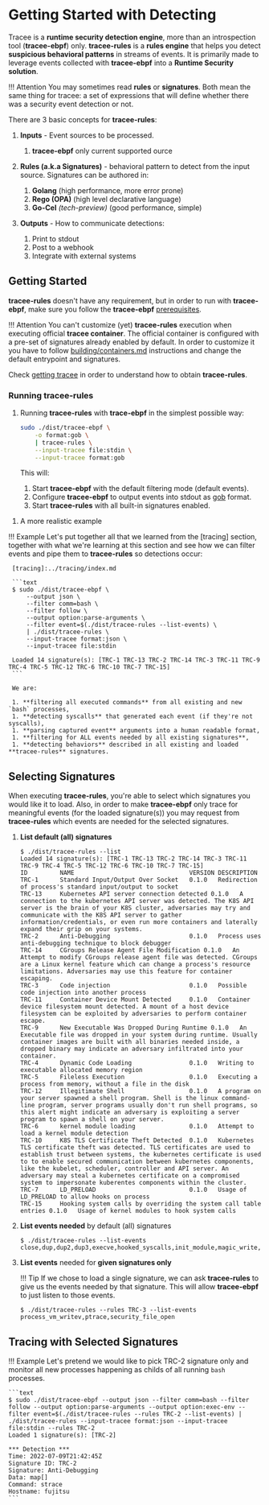 # Getting Started with Detecting

Tracee is a **runtime security detection engine**, more than an introspection
tool (**tracee-ebpf**) only. **tracee-rules** is a **rules engine** that helps
you detect **suspicious behavioral patterns** in streams of events. It is
primarily made to leverage events collected with **tracee-ebpf** into a
**Runtime Security solution**.

!!! Attention
    You may sometimes read **rules** or **signatures**. Both mean the same
    thing for tracee: a set of expressions that will define whether there
    was a security event detection or not.

There are 3 basic concepts for **tracee-rules**:

1. **Inputs** - Event sources to be processed.
    1. **tracee-ebpf** only current supported ource

2. **Rules (a.k.a Signatures)** - behavioral pattern to detect from the input
   source. Signatures can be authored in:
    1. **Golang** (high performance, more error prone)
    2. **Rego (OPA)** (high level declarative language)
    3. **Go-Cel** *(tech-preview)* (good performance, simple)

3. **Outputs** - How to communicate detections:
    1. Print to stdout
    2. Post to a webhook
    3. Integrate with external systems

## Getting Started

**tracee-rules** doesn't have any requirement, but in order to run with
**tracee-ebpf**, make sure you follow the **tracee-ebpf** [prerequisites].

[prerequisites]: ../../../getting-started/installing/prerequisites.md

!!! Attention
    You can't customize (yet) **tracee-rules** execution when executing
    official **tracee container**. The official container is configured with a
    pre-set of signatures already enabled by default. In order to customize it
    you have to follow [building/containers.md] instructions and change the
    default entrypoint and signatures.

[building/containers.md]: ../../../contributing/building/containers.md

Check [getting tracee] in order to understand how to obtain **tracee-rules**.

[getting tracee]: ../../../getting-started/installing/getting.md

### Running **tracee-rules**

1. Running **tracee-rules** with **trace-ebpf** in the simplest possible way:

     ```bash
     sudo ./dist/tracee-ebpf \
         -o format:gob \
         | tracee-rules \
         --input-tracee file:stdin \
         --input-tracee format:gob
     ```

     This will:
     
     1. Start **tracee-ebpf** with the default filtering mode (default events).
     2. Configure **tracee-ebpf** to output events into stdout as [gob] format.
     3. Start **tracee-rules** with all built-in signatures enabled.

[gob]:https://golang.org/pkg/encoding/gob/

1. A more realistic example

!!! Example
    Let's put together all that we learned from the [tracing] section, together
    with what we're learning at this section and see how we can filter events
    and pipe them to **tracee-rules** so detections occur:
     
     [tracing]:../tracing/index.md
     
     ```text
     $ sudo ./dist/tracee-ebpf \
         --output json \
         --filter comm=bash \
         --filter follow \
         --output option:parse-arguments \
         --filter event=$(./dist/tracee-rules --list-events) \
         | ./dist/tracee-rules \
         --input-tracee format:json \
         --input-tracee file:stdin
     
     Loaded 14 signature(s): [TRC-1 TRC-13 TRC-2 TRC-14 TRC-3 TRC-11 TRC-9 TRC-4 TRC-5 TRC-12 TRC-6 TRC-10 TRC-7 TRC-15]
     ```
     
     We are:

     1. **filtering all executed commands** from all existing and new `bash` processes,
     1. **detecting syscalls** that generated each event (if they're not syscalls),
     1. **parsing captured event** arguments into a human readable format,
     1. **filtering for ALL events needed by all existing signatures**,
     1. **detecting behaviors** described in all existing and loaded **tracee-rules** signatures.

## Selecting Signatures

When executing **tracee-rules**, you're able to select which signatures you
would like it to load. Also, in order to make **tracee-ebpf** only trace for
meaningful events (for the loaded signature(s)) you may request from
**tracee-rules** which events are needed for the selected signatures.

1. **List default (all) signatures**

    ```text
    $ ./dist/tracee-rules --list
    Loaded 14 signature(s): [TRC-1 TRC-13 TRC-2 TRC-14 TRC-3 TRC-11 TRC-9 TRC-4 TRC-5 TRC-12 TRC-6 TRC-10 TRC-7 TRC-15]
    ID         NAME                                VERSION DESCRIPTION
    TRC-1      Standard Input/Output Over Socket   0.1.0   Redirection of process's standard input/output to socket
    TRC-13     Kubernetes API server connection detected 0.1.0   A connection to the kubernetes API server was detected. The K8S API server is the brain of your K8S cluster, adversaries may try and communicate with the K8S API server to gather information/credentials, or even run more containers and laterally expand their grip on your systems.
    TRC-2      Anti-Debugging                      0.1.0   Process uses anti-debugging technique to block debugger
    TRC-14     CGroups Release Agent File Modification 0.1.0   An Attempt to modify CGroups release agent file was detected. CGroups are a Linux kernel feature which can change a process's resource limitations. Adversaries may use this feature for container escaping.
    TRC-3      Code injection                      0.1.0   Possible code injection into another process
    TRC-11     Container Device Mount Detected     0.1.0   Container device filesystem mount detected. A mount of a host device filesystem can be exploited by adversaries to perform container escape.
    TRC-9      New Executable Was Dropped During Runtime 0.1.0   An Executable file was dropped in your system during runtime. Usually container images are built with all binaries needed inside, a dropped binary may indicate an adversary infiltrated into your container.
    TRC-4      Dynamic Code Loading                0.1.0   Writing to executable allocated memory region
    TRC-5      Fileless Execution                  0.1.0   Executing a process from memory, without a file in the disk
    TRC-12     Illegitimate Shell                  0.1.0   A program on your server spawned a shell program. Shell is the linux command-line program, server programs usually don't run shell programs, so this alert might indicate an adversary is exploiting a server program to spawn a shell on your server.
    TRC-6      kernel module loading               0.1.0   Attempt to load a kernel module detection
    TRC-10     K8S TLS Certificate Theft Detected  0.1.0   Kubernetes TLS certificate theft was detected. TLS certificates are used to establish trust between systems, the kubernetes certificate is used to to enable secured communication between kubernetes components, like the kubelet, scheduler, controller and API server. An adversary may steal a kubernetes certificate on a compromised system to impersonate kuberentes components within the cluster.
    TRC-7      LD_PRELOAD                          0.1.0   Usage of LD_PRELOAD to allow hooks on process
    TRC-15     Hooking system calls by overriding the system call table entries 0.1.0   Usage of kernel modules to hook system calls
    ```

1. **List events needed** by default (all) signatures

    ```text
    $ ./dist/tracee-rules --list-events
    close,dup,dup2,dup3,execve,hooked_syscalls,init_module,magic_write,mem_prot_alert,process_vm_writev,ptrace,sched_process_exec,sched_process_exit,security_bprm_check,security_file_open,security_kernel_read_file,security_sb_mount,security_socket_connect
    ```

1. **List events** needed for **given signatures only**

    !!! Tip
        If we chose to load a single signature, we can ask **tracee-rules** to
        give us the events needed by that signature. This will allow
        **tracee-ebpf** to just listen to those events.

    ```text
    $ ./dist/tracee-rules --rules TRC-3 --list-events
    process_vm_writev,ptrace,security_file_open
    ```

## Tracing with Selected Signatures

!!! Example
    Let's pretend we would like to pick TRC-2 signature only and monitor all
    new processes happening as childs of all running `bash` processes.

    ```text
    $ sudo ./dist/tracee-ebpf --output json --filter comm=bash --filter follow --output option:parse-arguments --output option:exec-env --filter event=$(./dist/tracee-rules --rules TRC-2 --list-events) | ./dist/tracee-rules --input-tracee format:json --input-tracee file:stdin --rules TRC-2
    Loaded 1 signature(s): [TRC-2]
    
    *** Detection ***
    Time: 2022-07-09T21:42:45Z
    Signature ID: TRC-2
    Signature: Anti-Debugging
    Data: map[]
    Command: strace
    Hostname: fujitsu
    ```

